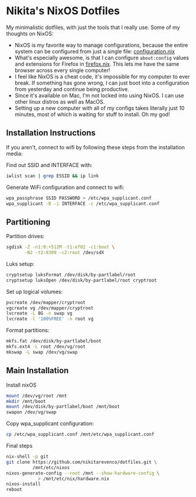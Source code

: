 # Nikita's NixOS Dotfiles

My minimalistic dotfiles, with just the tools that I really use. Some of my thoughts on NixOS:

- NixOS is my favorite way to manage configurations, because the entire system can be configured from just a single file: [configuration.nix](./configuration.nix)
- What's especially awesome, is that I can configure `about:config` values and extensions for Firefox in [firefox.nix](./firefox). This lets me have the same browser across every single computer!
- I feel like NixOS is a cheat code, it's impossible for my computer to ever break. If something has gone wrong, I can just boot into a configuration from yesterday and continue being productive.
- Since it's available on Mac, I'm not locked into using NixOS. I can use other linux distros as well as MacOS.
- Setting up a new computer with all of my configs takes literally just 10 minutes, most of which is waiting for stuff to install. Oh my god!

## Installation Instructions

If you aren't, connect to wifi by following these steps from the installation media:

Find out SSID and INTERFACE with:

```bash
iwlist scan | grep ESSID && ip link
```

Generate WiFi configuration and connect to wifi:

```bash
wpa_passphrase SSID PASSWORD > /etc/wpa_supplicant.conf
wpa_supplicant -B -i INTERFACE -c /etc/wpa_supplicant.conf
```

## Partitioning

Partition drives:

```bash
sgdisk -Z -n1:0:+512M -t1:ef02 -c1:boot \
       -N2 -t2:8309 -c2:root /dev/sdX
```

Luks setup:

```bash
cryptsetup luksFormat /dev/disk/by-partlabel/root
cryptsetup luksOpen /dev/disk/by-partlabel/root cryptroot
```

Set up logical volumes:

```bash
pvcreate /dev/mapper/cryptroot
vgcreate vg /dev/mapper/cryptroot
lvcreate -L 8G -n swap vg
lvcreate -l '100%FREE' -n root vg
```

Format partitions:

```bash
mkfs.fat /dev/disk/by-partlabel/boot
mkfs.ext4 -L root /dev/vg/root
mkswap -L swap /dev/vg/swap
```

## Main Installation

Install nixOS

```bash
mount /dev/vg/root /mnt
mkdir /mnt/boot
mount /dev/disk/by-partlabel/boot /mnt/boot
swapon /dev/vg/swap
```

Copy wpa_supplicant configuration:

```bash
cp /etc/wpa_supplicant.conf /mnt/etc/wpa_supplicant.conf
```

Final steps

```bash
nix-shell -p git
git clone https://github.com/nikitarevenco/dotfiles.git \
          /mnt/etc/nixos
nixos-generate-config --root /mnt --show-hardware-config \
            > /mnt/etc/nix/hardware.nix
nixos-install
reboot
```
